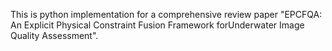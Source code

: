 This is python implementation for a comprehensive review paper "EPCFQA: An Explicit Physical Constraint Fusion Framework forUnderwater Image Quality Assessment".
